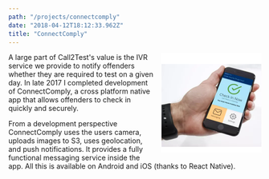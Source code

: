```yaml
---
path: "/projects/connectcomply"
date: "2018-04-12T18:12:33.962Z"
title: "ConnectComply"
---
```


<img width="200" src="/static/screenshots/connectcomply-screen-1.png" style="float: right; margin: 0 0 1em 1em" />

A large part of Call2Test's value is the IVR service we provide to notify offenders whether they are required to test on a given day. In late 2017 I completed development of ConnectComply, a cross platform native app that allows offenders to check in quickly and securely.

From a development perspective ConnectComply uses the users camera, uploads images to S3, uses geolocation, and push notifications. It provides a fully functional messaging service inside the app. All this is available on Android and iOS (thanks to React Native).
